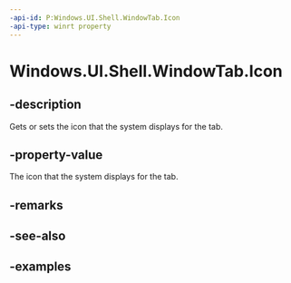 ```yaml
---
-api-id: P:Windows.UI.Shell.WindowTab.Icon
-api-type: winrt property
---
```


# Windows.UI.Shell.WindowTab.Icon

<!--
public Windows.UI.Shell.WindowTabIcon Icon { get; set; }
-->

## -description

Gets or sets the icon that the system displays for the tab.

## -property-value

The icon that the system displays for the tab.

## -remarks

## -see-also

## -examples
